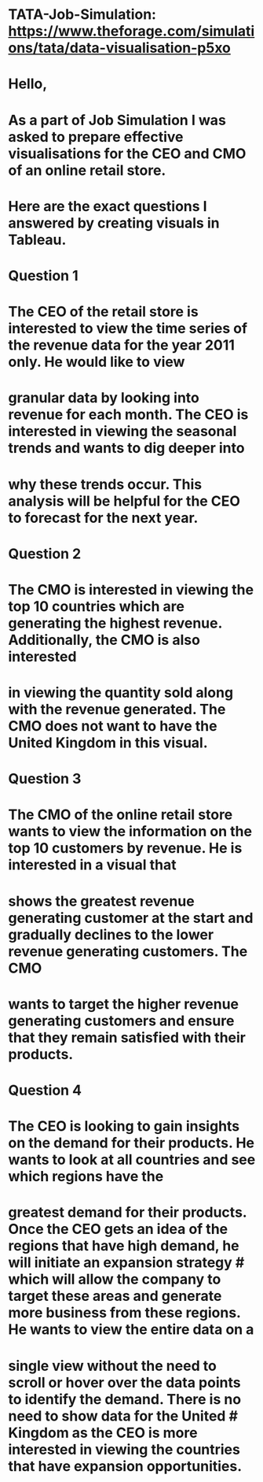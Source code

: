 # TATA-Job-Simulation: https://www.theforage.com/simulations/tata/data-visualisation-p5xo
# 
# Hello,
# As a part of Job Simulation I was asked to prepare effective visualisations for the CEO and CMO of an online retail store. 
#
# Here are the exact questions I answered by creating visuals in Tableau. 
#
# Question 1
# The CEO of the retail store is interested to view the time series of the revenue data for the year 2011 only. He would like to view 
# granular data by looking into revenue for each month. The CEO is interested in viewing the seasonal trends and wants to dig deeper into 
# why these trends occur. This analysis will be helpful for the CEO to forecast for the next year.
#
# Question 2
# The CMO is interested in viewing the top 10 countries which are generating the highest revenue. Additionally, the CMO is also interested 
# in viewing the quantity sold along with the revenue generated. The CMO does not want to have the United Kingdom in this visual.
#
# Question 3
# The CMO of the online retail store wants to view the information on the top 10 customers by revenue. He is interested in a visual that 
# shows the greatest revenue generating customer at the start and gradually declines to the lower revenue generating customers. The CMO 
# wants to target the higher revenue generating customers and ensure that they remain satisfied with their products.
#
# Question 4
# The CEO is looking to gain insights on the demand for their products. He wants to look at all countries and see which regions have the 
# greatest demand for their products. Once the CEO gets an idea of the regions that have high demand, he will initiate an expansion strategy # which will allow the company to target these areas and generate more business from these regions. He wants to view the entire data on a 
# single view without the need to scroll or hover over the data points to identify the demand. There is no need to show data for the United # Kingdom as the CEO is more interested in viewing the countries that have expansion opportunities.
